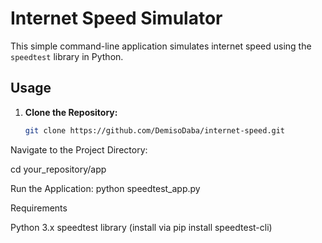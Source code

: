 # Internet Speed Simulator

This simple command-line application simulates internet speed using the `speedtest` library in Python.

## Usage

1. **Clone the Repository:**

   ```bash
   git clone https://github.com/DemisoDaba/internet-speed.git
Navigate to the Project Directory:

cd your_repository/app

Run the Application:
python speedtest_app.py

Requirements

Python 3.x
speedtest library (install via pip install speedtest-cli)